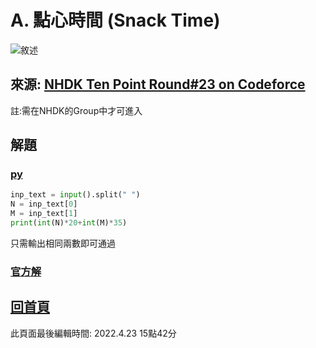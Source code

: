 # A. 點心時間 (Snack Time)

![敘述](https://i.imgur.com/XSmmL8a.png)

## 來源: [NHDK Ten Point Round#23 on Codeforce](https://codeforces.com/group/H0qY3QmnOW/contest/383582/problem/A)

註:需在NHDK的Group中才可進入

## 解題

### [py](main.py)

```py
inp_text = input().split(" ")
N = inp_text[0]
M = inp_text[1]
print(int(N)*20+int(M)*35)
```

只需輸出相同兩數即可通過

### [官方解](https://codeforces.com/group/H0qY3QmnOW/blog/entry/9547)

## [回首頁](https://henryleecode23.github.io/solve_record/)

此頁面最後編輯時間: 2022.4.23 15點42分
